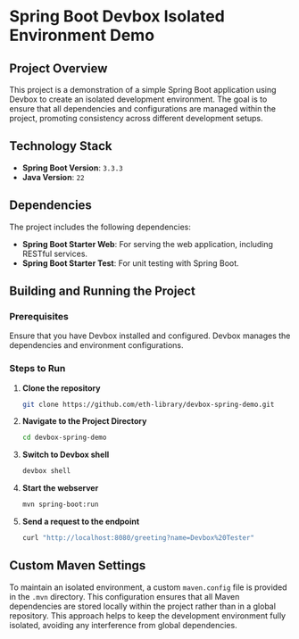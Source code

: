 # Spring Boot Devbox Isolated Environment Demo

## Project Overview

This project is a demonstration of a simple Spring Boot application using Devbox to create an isolated development environment. The goal is to ensure that all dependencies and configurations are managed within the project, promoting consistency across different development setups.

## Technology Stack

- **Spring Boot Version**: `3.3.3`
- **Java Version**: `22`

## Dependencies

The project includes the following dependencies:

- **Spring Boot Starter Web**: For serving the web application, including RESTful services.
- **Spring Boot Starter Test**: For unit testing with Spring Boot.

## Building and Running the Project

### Prerequisites

Ensure that you have Devbox installed and configured. Devbox manages the dependencies and environment configurations.

### Steps to Run

1. **Clone the repository**
   ```bash
   git clone https://github.com/eth-library/devbox-spring-demo.git

2. **Navigate to the Project Directory**
   ```bash
   cd devbox-spring-demo
   
3. **Switch to Devbox shell**
   ```bash
   devbox shell
   
4. **Start the webserver**
   ```bash
   mvn spring-boot:run
   
5. **Send a request to the endpoint**
   ```bash
   curl "http://localhost:8080/greeting?name=Devbox%20Tester"

## Custom Maven Settings

To maintain an isolated environment, a custom `maven.config` file is provided in the `.mvn` directory. This configuration ensures that all Maven dependencies are stored locally within the project rather than in a global repository. This approach helps to keep the development environment fully isolated, avoiding any interference from global dependencies.
